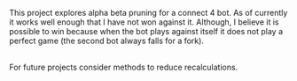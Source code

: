 This project explores alpha beta pruning for a connect 4 bot. As of currently it works well enough that I have not won against it. 
Although, I believe it is possible to win because when the bot plays against itself it does not play a perfect game (the second bot 
always falls for a fork). <br> <br>

For future projects consider methods to reduce recalculations.